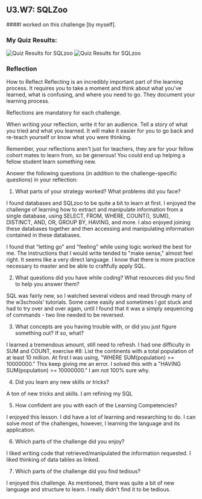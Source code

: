 ## U3.W7: SQLZoo

####I worked on this challenge [by myself].



### My Quiz Results:

<img src="imgs/sql_quiz_a.jpg" alt="Quiz Results for SQLzoo">
<img src="imgs/sql_quiz_b.jpg" alt="Quiz Results for SQLzoo">

### Reflection


How to Reflect
Reflecting is an incredibly important part of the learning process. It requires you to take a moment and think about what you've learned, what is confusing, and where you need to go. They document your learning process.

Reflections are mandatory for each challenge.

When writing your reflection, write it for an audience. Tell a story of what you tried and what you learned. It will make it easier for you to go back and re-teach yourself or know what you were thinking.

Remember, your reflections aren't just for teachers, they are for your fellow cohort mates to learn from, so be generous! You could end up helping a fellow student learn something new.

Answer the following questions (in addition to the challenge-specific questions) in your reflection:

1)  What parts of your strategy worked? What problems did you face?

I found databases and SQLzoo to be quite a bit to learn at first.  I enjoyed the challenge of learning how to extract and manipulate information from a single database, using SELECT, FROM, WHERE, COUNT(), SUM(), DISTINCT, AND, OR, GROUP BY, HAVING, and more.  I also enjoyed joining these databases together and then accessing and manipulating information contained in these databases.

I found that "letting go" and "feeling" while using logic worked the best for me.  The instructions that I would write tended to "make sense," almost feel right.  It seems like a very direct language.  I know that there is more practice necessary to master and be able to craftfully apply SQL.   

2)  What questions did you have while coding? What resources did you find to help you answer them?

SQL was fairly new, so I watched several videos and read through many of the w3schools' tutorials.  Some came easily and sometimes I got stuck and had to try over and over again, until I found that it was a simply sequencing of commands - two line needed to be reversed.

3)  What concepts are you having trouble with, or did you just figure something out? If so, what?

I learned a tremendous amount, still need to refresh.  I had one difficulty in SUM and COUNT, exercise #8: List the continents with a total population of at least 10 million.  At first I was using, "WHERE SUM(population) >= 10000000."  This keep giving me an error.  I solved this with a "HAVING SUM(population) >= 10000000."  I am not 100% sure why.

4)  Did you learn any new skills or tricks?

A ton of new tricks and skills.  I am refining my SQL

5)  How confident are you with each of the Learning Competencies?

I enjoyed this lesson.  I did have a lot of learning and researching to do.  I can solve most of the challenges, however, I learning the language and its application.

6)  Which parts of the challenge did you enjoy?

I liked writing code that retrieved/manipulated the information requested.  I liked thinking of data tables as linked. 

7)  Which parts of the challenge did you find tedious?

I enjoyed this challenge.  As mentioned, there was quite a bit of new language and structure to learn.  I really didn't find it to be tedious.     

